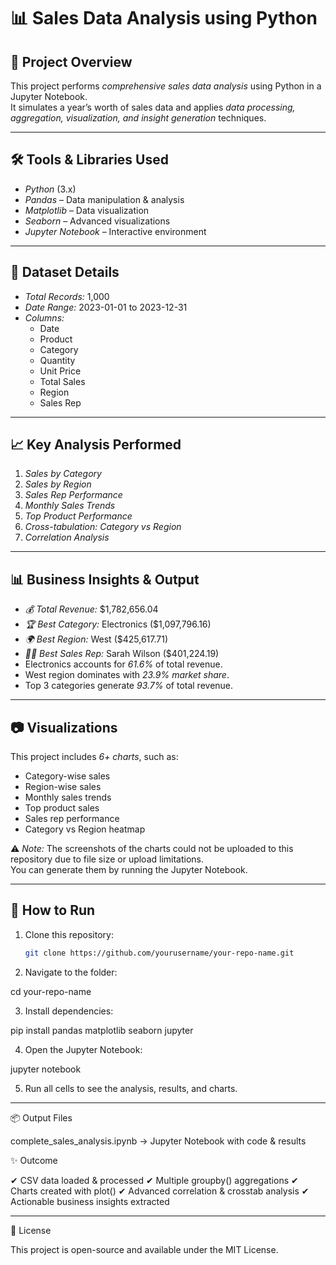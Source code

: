 # 📊 Sales Data Analysis using Python

## 📌 Project Overview
This project performs *comprehensive sales data analysis* using Python in a Jupyter Notebook.  
It simulates a year’s worth of sales data and applies *data processing, aggregation, visualization, and insight generation* techniques.

---

## 🛠 Tools & Libraries Used
- *Python* (3.x)
- *Pandas* – Data manipulation & analysis
- *Matplotlib* – Data visualization
- *Seaborn* – Advanced visualizations
- *Jupyter Notebook* – Interactive environment

---

## 📂 Dataset Details
- *Total Records:* 1,000  
- *Date Range:* 2023-01-01 to 2023-12-31  
- *Columns:*
  - Date
  - Product
  - Category
  - Quantity
  - Unit Price
  - Total Sales
  - Region
  - Sales Rep

---

## 📈 Key Analysis Performed
1. *Sales by Category*
2. *Sales by Region*
3. *Sales Rep Performance*
4. *Monthly Sales Trends*
5. *Top Product Performance*
6. *Cross-tabulation: Category vs Region*
7. *Correlation Analysis*

---

## 📊 Business Insights & Output
- *💰 Total Revenue:* $1,782,656.04
- *🏆 Best Category:* Electronics ($1,097,796.16)
- *🌍 Best Region:* West ($425,617.71)
- *👩‍💼 Best Sales Rep:* Sarah Wilson ($401,224.19)
- Electronics accounts for *61.6%* of total revenue.
- West region dominates with *23.9% market share*.
- Top 3 categories generate *93.7%* of total revenue.

---

## 📷 Visualizations
This project includes *6+ charts*, such as:
- Category-wise sales
- Region-wise sales
- Monthly sales trends
- Top product sales
- Sales rep performance
- Category vs Region heatmap

⚠ *Note:* The screenshots of the charts could not be uploaded to this repository due to file size or upload limitations.  
You can generate them by running the Jupyter Notebook.

---

## 🚀 How to Run
1. Clone this repository:
   ```bash
   git clone https://github.com/yourusername/your-repo-name.git

2. Navigate to the folder:

cd your-repo-name


3. Install dependencies:

pip install pandas matplotlib seaborn jupyter


4. Open the Jupyter Notebook:

jupyter notebook


5. Run all cells to see the analysis, results, and charts.




---

📦 Output Files

complete_sales_analysis.ipynb → Jupyter Notebook with code & results


✨ Outcome

✔ CSV data loaded & processed
✔ Multiple groupby() aggregations
✔ Charts created with plot()
✔ Advanced correlation & crosstab analysis
✔ Actionable business insights extracted


---

📜 License

This project is open-source and available under the MIT License.
